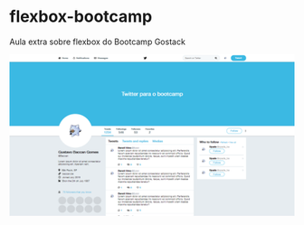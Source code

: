 # flexbox-bootcamp
Aula extra sobre flexbox do Bootcamp Gostack

![Link Text](https://github.com/Baccan/flexbox-bootcamp/blob/master/print.png)
